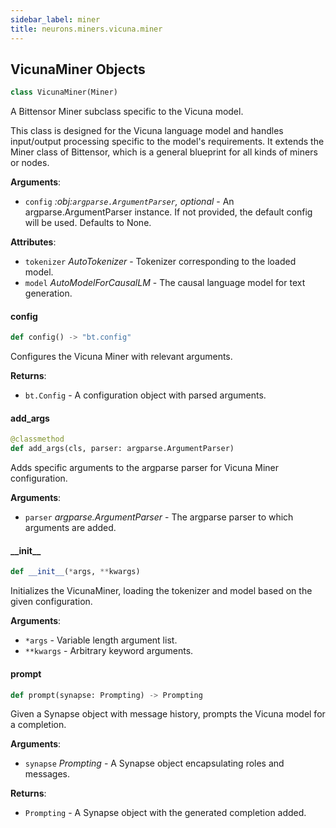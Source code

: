 ```yaml
---
sidebar_label: miner
title: neurons.miners.vicuna.miner
---
```


## VicunaMiner Objects

```python
class VicunaMiner(Miner)
```

A Bittensor Miner subclass specific to the Vicuna model.

This class is designed for the Vicuna language model and handles input/output processing
specific to the model&#x27;s requirements. It extends the Miner class of Bittensor, which
is a general blueprint for all kinds of miners or nodes.

**Arguments**:

- `config` _:obj:`argparse.ArgumentParser`, optional_ - An argparse.ArgumentParser instance. If not provided,
  the default config will be used. Defaults to None.
  

**Attributes**:

- `tokenizer` _AutoTokenizer_ - Tokenizer corresponding to the loaded model.
- `model` _AutoModelForCausalLM_ - The causal language model for text generation.

#### config

```python
def config() -> "bt.config"
```

Configures the Vicuna Miner with relevant arguments.

**Returns**:

- `bt.Config` - A configuration object with parsed arguments.

#### add\_args

```python
@classmethod
def add_args(cls, parser: argparse.ArgumentParser)
```

Adds specific arguments to the argparse parser for Vicuna Miner configuration.

**Arguments**:

- `parser` _argparse.ArgumentParser_ - The argparse parser to which arguments are added.

#### \_\_init\_\_

```python
def __init__(*args, **kwargs)
```

Initializes the VicunaMiner, loading the tokenizer and model based on the given configuration.

**Arguments**:

- `*args` - Variable length argument list.
- `**kwargs` - Arbitrary keyword arguments.

#### prompt

```python
def prompt(synapse: Prompting) -> Prompting
```

Given a Synapse object with message history, prompts the Vicuna model for a completion.

**Arguments**:

- `synapse` _Prompting_ - A Synapse object encapsulating roles and messages.
  

**Returns**:

- `Prompting` - A Synapse object with the generated completion added.

